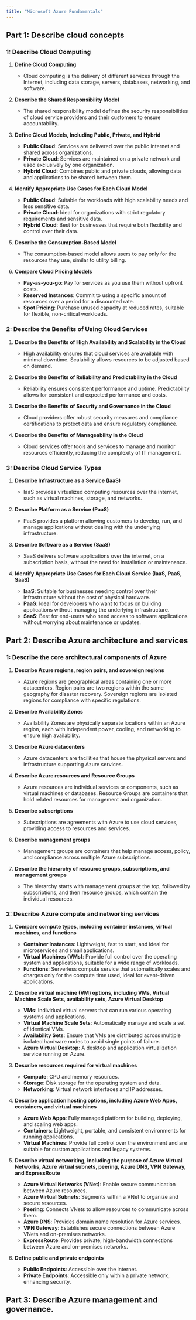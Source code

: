 ```yaml
---
title: "Microsoft Azure Fundamentals"
---
```

## Part 1: Describe cloud concepts

### 1: Describe Cloud Computing

1. **Define Cloud Computing**
    - Cloud computing is the delivery of different services through the Internet, including data storage, servers, databases, networking, and software.

2. **Describe the Shared Responsibility Model**
    - The shared responsibility model defines the security responsibilities of cloud service providers and their customers to ensure accountability.

3. **Define Cloud Models, Including Public, Private, and Hybrid**
    - **Public Cloud**: Services are delivered over the public internet and shared across organizations.
    - **Private Cloud**: Services are maintained on a private network and used exclusively by one organization.
    - **Hybrid Cloud**: Combines public and private clouds, allowing data and applications to be shared between them.

4. **Identify Appropriate Use Cases for Each Cloud Model**
    - **Public Cloud**: Suitable for workloads with high scalability needs and less sensitive data.
    - **Private Cloud**: Ideal for organizations with strict regulatory requirements and sensitive data.
    - **Hybrid Cloud**: Best for businesses that require both flexibility and control over their data.

5. **Describe the Consumption-Based Model**
    - The consumption-based model allows users to pay only for the resources they use, similar to utility billing.

6. **Compare Cloud Pricing Models**
    - **Pay-as-you-go**: Pay for services as you use them without upfront costs.
    - **Reserved Instances**: Commit to using a specific amount of resources over a period for a discounted rate.
    - **Spot Pricing**: Purchase unused capacity at reduced rates, suitable for flexible, non-critical workloads.

### 2: Describe the Benefits of Using Cloud Services

1. **Describe the Benefits of High Availability and Scalability in the Cloud**
    - High availability ensures that cloud services are available with minimal downtime. Scalability allows resources to be adjusted based on demand.

2. **Describe the Benefits of Reliability and Predictability in the Cloud**
    - Reliability ensures consistent performance and uptime. Predictability allows for consistent and expected performance and costs.

3. **Describe the Benefits of Security and Governance in the Cloud**
    - Cloud providers offer robust security measures and compliance certifications to protect data and ensure regulatory compliance.

4. **Describe the Benefits of Manageability in the Cloud**
    - Cloud services offer tools and services to manage and monitor resources efficiently, reducing the complexity of IT management.

### 3: Describe Cloud Service Types

1. **Describe Infrastructure as a Service (IaaS)**
    - IaaS provides virtualized computing resources over the internet, such as virtual machines, storage, and networks.

2. **Describe Platform as a Service (PaaS)**
    - PaaS provides a platform allowing customers to develop, run, and manage applications without dealing with the underlying infrastructure.

3. **Describe Software as a Service (SaaS)**
    - SaaS delivers software applications over the internet, on a subscription basis, without the need for installation or maintenance.

4. **Identify Appropriate Use Cases for Each Cloud Service (IaaS, PaaS, SaaS)**
    - **IaaS**: Suitable for businesses needing control over their infrastructure without the cost of physical hardware.
    - **PaaS**: Ideal for developers who want to focus on building applications without managing the underlying infrastructure.
    - **SaaS**: Best for end-users who need access to software applications without worrying about maintenance or updates.

## Part 2: Describe Azure architecture and services

### 1: Describe the core architectural components of Azure

1. **Describe Azure regions, region pairs, and sovereign regions**
    - Azure regions are geographical areas containing one or more datacenters. Region pairs are two regions within the same geography for disaster recovery. Sovereign regions are isolated regions for compliance with specific regulations.

2. **Describe Availability Zones**
    - Availability Zones are physically separate locations within an Azure region, each with independent power, cooling, and networking to ensure high availability.

3. **Describe Azure datacenters**
    - Azure datacenters are facilities that house the physical servers and infrastructure supporting Azure services.

4. **Describe Azure resources and Resource Groups**
    - Azure resources are individual services or components, such as virtual machines or databases. Resource Groups are containers that hold related resources for management and organization.

5. **Describe subscriptions**
    - Subscriptions are agreements with Azure to use cloud services, providing access to resources and services.

6. **Describe management groups**
    - Management groups are containers that help manage access, policy, and compliance across multiple Azure subscriptions.

7. **Describe the hierarchy of resource groups, subscriptions, and management groups**
    - The hierarchy starts with management groups at the top, followed by subscriptions, and then resource groups, which contain the individual resources.

### 2: Describe Azure compute and networking services

1. **Compare compute types, including container instances, virtual machines, and functions**
    - **Container Instances**: Lightweight, fast to start, and ideal for microservices and small applications.
    - **Virtual Machines (VMs)**: Provide full control over the operating system and applications, suitable for a wide range of workloads.
    - **Functions**: Serverless compute service that automatically scales and charges only for the compute time used, ideal for event-driven applications.

2. **Describe virtual machine (VM) options, including VMs, Virtual Machine Scale Sets, availability sets, Azure Virtual Desktop**
    - **VMs**: Individual virtual servers that can run various operating systems and applications.
    - **Virtual Machine Scale Sets**: Automatically manage and scale a set of identical VMs.
    - **Availability Sets**: Ensure that VMs are distributed across multiple isolated hardware nodes to avoid single points of failure.
    - **Azure Virtual Desktop**: A desktop and application virtualization service running on Azure.

3. **Describe resources required for virtual machines**
    - **Compute**: CPU and memory resources.
    - **Storage**: Disk storage for the operating system and data.
    - **Networking**: Virtual network interfaces and IP addresses.

4. **Describe application hosting options, including Azure Web Apps, containers, and virtual machines**
    - **Azure Web Apps**: Fully managed platform for building, deploying, and scaling web apps.
    - **Containers**: Lightweight, portable, and consistent environments for running applications.
    - **Virtual Machines**: Provide full control over the environment and are suitable for custom applications and legacy systems.

5. **Describe virtual networking, including the purpose of Azure Virtual Networks, Azure virtual subnets, peering, Azure DNS, VPN Gateway, and ExpressRoute**
    - **Azure Virtual Networks (VNet)**: Enable secure communication between Azure resources.
    - **Azure Virtual Subnets**: Segments within a VNet to organize and secure resources.
    - **Peering**: Connects VNets to allow resources to communicate across them.
    - **Azure DNS**: Provides domain name resolution for Azure services.
    - **VPN Gateway**: Establishes secure connections between Azure VNets and on-premises networks.
    - **ExpressRoute**: Provides private, high-bandwidth connections between Azure and on-premises networks.

6. **Define public and private endpoints**
    - **Public Endpoints**: Accessible over the internet.
    - **Private Endpoints**: Accessible only within a private network, enhancing security.

## Part 3: Describe Azure management and governance.


